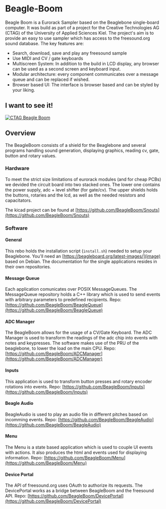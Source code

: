 # Beagle-Boom
Beagle Boom is a Eurorack Sampler based on the Beaglebone single-board computer.
It was build as part of a project for the Creative Technologies AG (CTAG) of the University of Applied Sciences Kiel.
The project's aim is to provide an easy to use sampler which has access to the freesound.org sound database. The key features are:

- Search, download, save and play any freesound sample
- Use MIDI and CV / gate keyboards
- Multiscreen System: In addition to the build in LCD display, any browser can be used as a second screen and keyboard input.
- Modular architecture: every component communicates over a message queue and can be replaced if wished.
- Browser based UI: The interface is browser based and can be styled by your liking.

## I want to see it!
[![CTAG Beagle Boom](https://img.youtube.com/vi/ARSwFIjIRGI/0.jpg)](https://www.youtube.com/watch?v=ARSwFIjIRGI)
## Overview
The BeagleBoom consists of a shield for the Beaglebone and several programs handling sound generation, displaying graphics, reading cv, gate, button and rotary values.
### Hardware
To meet the strict size limitations of eurorack modules (and for cheap PCBs) we devided the circuit board into two stacked ones. The lower one contains the power supply, adc + level shifter (for gate/cv). The upper shields holds the buttons, rotaries and the lcd, as well as the needed resistors and capacitators.

The kicad project can be found at [https://github.com/BeagleBoom/Snouts](https://github.com/BeagleBoom/Snouts)
### Software
#### General
This rebo holds the installation script (`install.sh`) needed to setup your Beaglebone. You'll need an [https://beagleboard.org/latest-images/](image)  based on Debian. The documentation for the single applications resides in their own repositories.
#### Message Queue
Each application comunicates over POSIX MessageQueues. The MessageQueue repository holds a C++ library which is used to send events with arbitrary parameters to predefined recipients.
Repo: [https://github.com/BeagleBoom/BeagleQueue](https://github.com/BeagleBoom/BeagleQueue)
#### ADC Manager
The BeagleBoom allows for the usage of a CV/Gate Keyboard. The ADC Manager is used to transform the readings of the adc chip into events with notes and keypresses. The software makes use of the PRU of the beaglebone, to lower the load on the main CPU.
Repo: [https://github.com/BeagleBoom/ADCManager](https://github.com/BeagleBoom/ADCManager)
#### Inputs
This application is used to transform button presses and rotary encoder rotations into events.
Repo: [https://github.com/BeagleBoom/Inputs](https://github.com/BeagleBoom/Inputs)

#### Beagle Audio
BeagleAudio is used to play an audio file in different pitches based on incomming events.
Repo: [https://github.com/BeagleBoom/BeagleAudio](https://github.com/BeagleBoom/BeagleAudio)
#### Menu
The Menu is a state based application which is used to couple UI events with actions. It also produces the html and events used for displaying information.
Repo: [https://github.com/BeagleBoom/Menu](https://github.com/BeagleBoom/Menu)
#### Device Portal
The API of freesound.org uses OAuth to authorize its requests. The DevicePortal works as a bridge between BeagleBoom and the freesound API.
Repo: [https://github.com/BeagleBoom/DevicePortal](https://github.com/BeagleBoom/DevicePortal)

